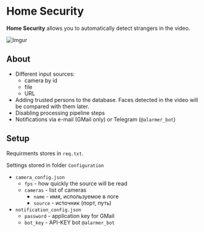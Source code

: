 # Home Security

**Home Security** allows you to automatically detect strangers in the video.

![Imgur](https://i.imgur.com/Wmvv9yV.png)

## About

* Different input sources: 
    * camera by id
    * file
    * URL
* Adding trusted persons to the database. Faces detected in the video will be compared with them later.
* Disabling processing pipeline steps
* Notifications via e-mail (GMail only) or Telegram (`@alarmer_bot`)

## Setup
Requirments stores in `req.txt`.

Settings stored in folder `Configuration`

* `camera_config.json`
    * `fps` - how quickly the source will be read
    * `cameras` - list of cameras
        * `name` - имя, используемое в логе
        * `source` - источник (порт, путь)
* `notification_config.json` 
    * `password` - application key for GMail
    * `bot_key` - API-KEY bot `@alarmer_bot`
